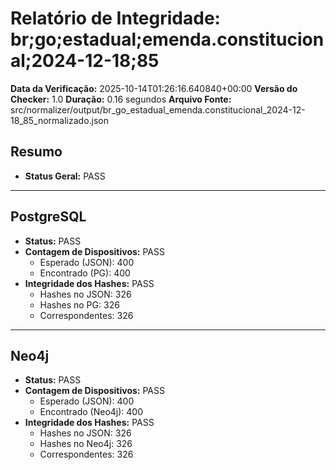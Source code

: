 # Relatório de Integridade: br;go;estadual;emenda.constitucional;2024-12-18;85

**Data da Verificação:** 2025-10-14T01:26:16.640840+00:00
**Versão do Checker:** 1.0
**Duração:** 0.16 segundos
**Arquivo Fonte:** src/normalizer/output/br_go_estadual_emenda.constitucional_2024-12-18_85_normalizado.json

## Resumo
* **Status Geral:** PASS

---

## PostgreSQL
* **Status:** PASS
* **Contagem de Dispositivos:** PASS
  * Esperado (JSON): 400
  * Encontrado (PG): 400
* **Integridade dos Hashes:** PASS
  * Hashes no JSON: 326
  * Hashes no PG: 326
  * Correspondentes: 326

---

## Neo4j
* **Status:** PASS
* **Contagem de Dispositivos:** PASS
  * Esperado (JSON): 400
  * Encontrado (Neo4j): 400
* **Integridade dos Hashes:** PASS
  * Hashes no JSON: 326
  * Hashes no Neo4j: 326
  * Correspondentes: 326